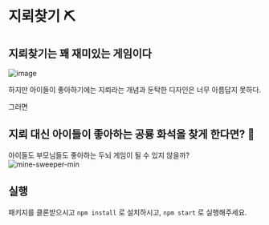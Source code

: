 # 지뢰찾기 ⛏

## 지뢰찾기는 꽤 재미있는 게임이다
![image](https://user-images.githubusercontent.com/61593290/151652031-54ef9a25-85b5-46eb-9741-0eec5a52d85b.png)

하지만 아이들이 좋아하기에는 지뢰라는 개념과 둔탁한 디자인은 너무 아름답지 못하다.

그러면 

## 지뢰 대신 아이들이 좋아하는 공룡 화석을 찾게 한다면? 🤔
아이들도 부모님들도 좋아하는 두뇌 게임이 될 수 있지 않을까?
![mine-sweeper-min](https://user-images.githubusercontent.com/61593290/151652084-8b2991e0-aa8a-4220-b7d6-c611be8a5f23.gif)


## 실행
패키지를 클론받으시고
`npm install` 로 설치하시고,
`npm start` 로 실행해주세요.
